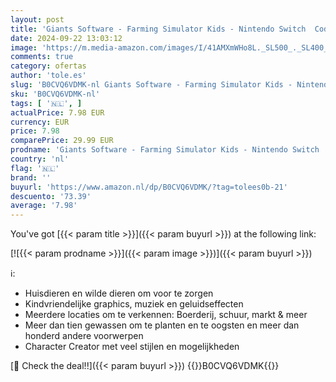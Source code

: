 ```yaml
---
layout: post
title: 'Giants Software - Farming Simulator Kids - Nintendo Switch  Code in Box  - NL Versie'
date: 2024-09-22 13:03:12
image: 'https://m.media-amazon.com/images/I/41AMXmWHo8L._SL500_._SL400_.jpg'
comments: true
category: ofertas
author: 'tole.es'
slug: 'B0CVQ6VDMK-nl Giants Software - Farming Simulator Kids - Nintendo Switch...'
sku: 'B0CVQ6VDMK-nl'
tags: [ '🇳🇱', ]
actualPrice: 7.98 EUR
currency: EUR
price: 7.98
comparePrice: 29.99 EUR
prodname: 'Giants Software - Farming Simulator Kids - Nintendo Switch  Code in Box  - NL Versie'
country: 'nl'
flag: '🇳🇱'
brand: ''
buyurl: 'https://www.amazon.nl/dp/B0CVQ6VDMK/?tag=tolees0b-21'
descuento: '73.39'
average: '7.98'
---
```


You've got [{{< param title >}}]({{< param buyurl >}}) at the following link:

[![{{< param prodname >}}]({{< param image >}})]({{< param buyurl >}})

ℹ️:

- Huisdieren en wilde dieren om voor te zorgen
- Kindvriendelijke graphics, muziek en geluidseffecten
- Meerdere locaties om te verkennen: Boerderij, schuur, markt & meer
- Meer dan tien gewassen om te planten en te oogsten en meer dan honderd andere voorwerpen
- Character Creator met veel stijlen en mogelijkheden

[🛒 Check the deal!!]({{< param buyurl >}})
{{<world>}}B0CVQ6VDMK{{</world>}}
